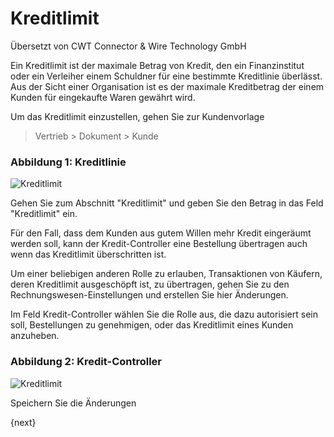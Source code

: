 # Kreditlimit

<span class="text-muted contributed-by">Übersetzt von CWT Connector & Wire Technology GmbH</span> 

Ein Kreditlimit ist der maximale Betrag von Kredit, den ein Finanzinstitut oder ein Verleiher einem Schuldner für eine bestimmte Kreditlinie überlässt. Aus der Sicht einer Organisation ist es der maximale Kreditbetrag der einem Kunden für eingekaufte Waren gewährt wird.

Um das Kreditlimit einzustellen, gehen Sie zur Kundenvorlage

> Vertrieb > Dokument > Kunde

### Abbildung 1: Kreditlinie

<img class="screenshot" alt="Kreditlimit" src="{{docs_base_url}}/assets/img/accounts/credit-limit-1.png">

Gehen Sie zum Abschnitt "Kreditlimit" und geben Sie den Betrag in das Feld "Kreditlimit" ein.

Für den Fall, dass dem Kunden aus gutem Willen mehr Kredit eingeräumt werden soll, kann der Kredit-Controller eine Bestellung übertragen auch wenn das Kreditlimit überschritten ist.

Um einer beliebigen anderen Rolle zu erlauben, Transaktionen von Käufern, deren Kreditlimit ausgeschöpft ist, zu übertragen, gehen Sie zu den Rechnungswesen-Einstellungen und erstellen Sie hier Änderungen.

Im Feld Kredit-Controller wählen Sie die Rolle aus, die dazu autorisiert sein soll, Bestellungen zu genehmigen, oder das Kreditlimit eines Kunden anzuheben.

### Abbildung 2: Kredit-Controller

<img class="screenshot" alt="Kreditlimit" src="{{docs_base_url}}/assets/img/accounts/credit-limit-2.png">

Speichern Sie die Änderungen

{next}
